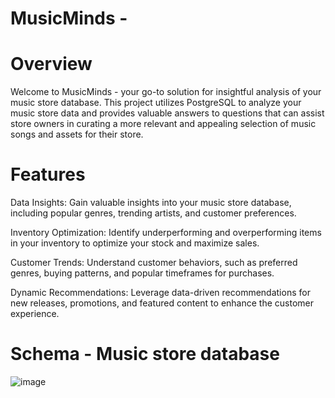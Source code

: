 # MusicMinds - 
# Overview
Welcome to MusicMinds - your go-to solution for insightful analysis of your music store database. This project utilizes PostgreSQL to analyze your music store data and provides valuable answers to questions that can assist store owners in curating a more relevant and appealing selection of music songs and assets for their store.

# Features
Data Insights: Gain valuable insights into your music store database, including popular genres, trending artists, and customer preferences.

Inventory Optimization: Identify underperforming and overperforming items in your inventory to optimize your stock and maximize sales.

Customer Trends: Understand customer behaviors, such as preferred genres, buying patterns, and popular timeframes for purchases.

Dynamic Recommendations: Leverage data-driven recommendations for new releases, promotions, and featured content to enhance the customer experience.
# Schema - Music store database
![image](https://github.com/ayush221997/MusicMinds/assets/138956383/8e34d2d2-4b9c-4eb4-8f87-476aa891c5b9)
